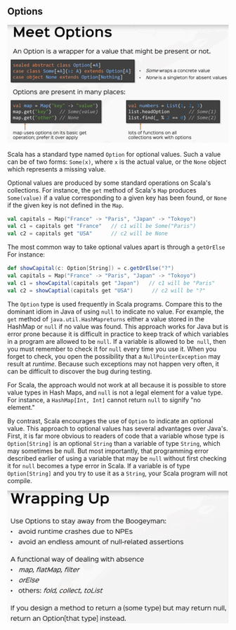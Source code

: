 ## Options


![Options Overview](imgs/rtjvmOptions.png)

Scala has a standard type named `Option` for optional values.  Such a value can be of two forms: `Some(x)`, where
`x` is the actual value, or the `None` object which represents a missing value.

Optional values are produced by some standard operations on Scala's collections.  For instance, the `get` method of
Scala's `Map` produces `Some(value)` if a value corresponding to a given key has been found, or `None` if the given
key is not defined in the `Map`.

```scala
val capitals = Map("France" -> "Paris", "Japan" -> "Tokoyo")
val c1 = capitals get "France"   // c1 will be Some("Paris")
val c2 = capitals get "USA"      // c2 will be None
```

The most common way to take optional values apart is through a `getOrElse`  For instance:

```scala
def showCapital(c: Option[String]) = c.getOrElse("?")
val capitals = Map("France" -> "Paris", "Japan" -> "Tokoyo")
val c1 = showCapital(capitals get "Japan")   // c1 will be "Paris"
val c2 = showCaptial(capitals get "USA")      // c2 will be "?"
```

The `Option` type is used frequently in Scala programs. Compare this to the dominant idiom in Java of
using `null` to indicate no value. For example, the `get` method of `java.util.HashMapreturns` either a value
stored in the HashMap or `null` if no value was found. This approach works for Java but is error prone
because it is difficult in practice to keep track of which variables in a program are allowed to be `null`.
If a variable is allowed to be` null`, then you must remember to check it for `null` every time you use it.
When you forget to check, you open the possibility that a `NullPointerException` may result at *runtime*.
Because such exceptions may not happen very often, it can be difficult to discover the bug during
testing.

For Scala, the approach would not work at all because it is possible to store value types in Hash
Maps, and `null` is not a legal element for a value type. For instance, a `HashMap[Int, Int]` cannot
return `null` to signify "no element."

By contrast, Scala encourages the use of `Option` to indicate an optional value. This approach to optional
values has several advantages over Java's. First, it is far more obvious to readers of code that a variable
whose type is `Option[String]` is an optional `String` than a variable of type `String`, which may sometimes
be null. But most importantly, that programming error described earlier of using a variable that may
be `null` without first checking it for `null` becomes a type error in Scala. If a variable is of
type `Option[String]` and you try to use it as a `String`, your Scala program will not compile.

![Options Review](imgs/rtjvmOptions2.png)